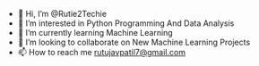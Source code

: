 - 👋 Hi, I’m @Rutie2Techie
- 👀 I’m interested in Python Programming And Data Analysis
- 🌱 I’m currently learning Machine Learning
- 💞️ I’m looking to collaborate on New Machine Learning Projects
- 📫 How to reach me rutujavpatil7@gmail.com

<!---
Rutie2Techie/Rutie2Techie is a ✨ special ✨ repository because its `README.md` (this file) appears on your GitHub profile.
You can click the Preview link to take a look at your changes.
--->
